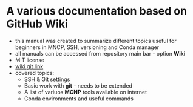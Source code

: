 # A various documentation based on GitHub Wiki
- this manual was created to summarize different topics useful for beginners in MNCP, SSH, versioning and Conda manager
- all manuals can be accessed from repository main bar - option **Wiki**
- MIT license
- [wiki git link](https://github.com/dusankr/various_documentation.wiki.git)
- covered topics:
  * SSH & Git settings
  * Basic work with **git** - needs to be extended
  * A list of variuos **MCNP** tools available on internet
  * Conda environments and useful commands
